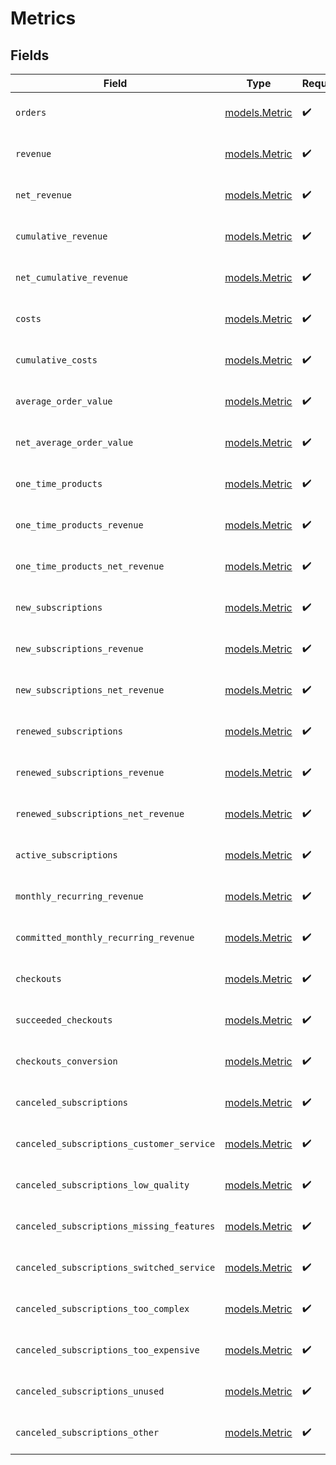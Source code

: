 # Metrics


## Fields

| Field                                     | Type                                      | Required                                  | Description                               |
| ----------------------------------------- | ----------------------------------------- | ----------------------------------------- | ----------------------------------------- |
| `orders`                                  | [models.Metric](../models/metric.md)      | :heavy_check_mark:                        | Information about a metric.               |
| `revenue`                                 | [models.Metric](../models/metric.md)      | :heavy_check_mark:                        | Information about a metric.               |
| `net_revenue`                             | [models.Metric](../models/metric.md)      | :heavy_check_mark:                        | Information about a metric.               |
| `cumulative_revenue`                      | [models.Metric](../models/metric.md)      | :heavy_check_mark:                        | Information about a metric.               |
| `net_cumulative_revenue`                  | [models.Metric](../models/metric.md)      | :heavy_check_mark:                        | Information about a metric.               |
| `costs`                                   | [models.Metric](../models/metric.md)      | :heavy_check_mark:                        | Information about a metric.               |
| `cumulative_costs`                        | [models.Metric](../models/metric.md)      | :heavy_check_mark:                        | Information about a metric.               |
| `average_order_value`                     | [models.Metric](../models/metric.md)      | :heavy_check_mark:                        | Information about a metric.               |
| `net_average_order_value`                 | [models.Metric](../models/metric.md)      | :heavy_check_mark:                        | Information about a metric.               |
| `one_time_products`                       | [models.Metric](../models/metric.md)      | :heavy_check_mark:                        | Information about a metric.               |
| `one_time_products_revenue`               | [models.Metric](../models/metric.md)      | :heavy_check_mark:                        | Information about a metric.               |
| `one_time_products_net_revenue`           | [models.Metric](../models/metric.md)      | :heavy_check_mark:                        | Information about a metric.               |
| `new_subscriptions`                       | [models.Metric](../models/metric.md)      | :heavy_check_mark:                        | Information about a metric.               |
| `new_subscriptions_revenue`               | [models.Metric](../models/metric.md)      | :heavy_check_mark:                        | Information about a metric.               |
| `new_subscriptions_net_revenue`           | [models.Metric](../models/metric.md)      | :heavy_check_mark:                        | Information about a metric.               |
| `renewed_subscriptions`                   | [models.Metric](../models/metric.md)      | :heavy_check_mark:                        | Information about a metric.               |
| `renewed_subscriptions_revenue`           | [models.Metric](../models/metric.md)      | :heavy_check_mark:                        | Information about a metric.               |
| `renewed_subscriptions_net_revenue`       | [models.Metric](../models/metric.md)      | :heavy_check_mark:                        | Information about a metric.               |
| `active_subscriptions`                    | [models.Metric](../models/metric.md)      | :heavy_check_mark:                        | Information about a metric.               |
| `monthly_recurring_revenue`               | [models.Metric](../models/metric.md)      | :heavy_check_mark:                        | Information about a metric.               |
| `committed_monthly_recurring_revenue`     | [models.Metric](../models/metric.md)      | :heavy_check_mark:                        | Information about a metric.               |
| `checkouts`                               | [models.Metric](../models/metric.md)      | :heavy_check_mark:                        | Information about a metric.               |
| `succeeded_checkouts`                     | [models.Metric](../models/metric.md)      | :heavy_check_mark:                        | Information about a metric.               |
| `checkouts_conversion`                    | [models.Metric](../models/metric.md)      | :heavy_check_mark:                        | Information about a metric.               |
| `canceled_subscriptions`                  | [models.Metric](../models/metric.md)      | :heavy_check_mark:                        | Information about a metric.               |
| `canceled_subscriptions_customer_service` | [models.Metric](../models/metric.md)      | :heavy_check_mark:                        | Information about a metric.               |
| `canceled_subscriptions_low_quality`      | [models.Metric](../models/metric.md)      | :heavy_check_mark:                        | Information about a metric.               |
| `canceled_subscriptions_missing_features` | [models.Metric](../models/metric.md)      | :heavy_check_mark:                        | Information about a metric.               |
| `canceled_subscriptions_switched_service` | [models.Metric](../models/metric.md)      | :heavy_check_mark:                        | Information about a metric.               |
| `canceled_subscriptions_too_complex`      | [models.Metric](../models/metric.md)      | :heavy_check_mark:                        | Information about a metric.               |
| `canceled_subscriptions_too_expensive`    | [models.Metric](../models/metric.md)      | :heavy_check_mark:                        | Information about a metric.               |
| `canceled_subscriptions_unused`           | [models.Metric](../models/metric.md)      | :heavy_check_mark:                        | Information about a metric.               |
| `canceled_subscriptions_other`            | [models.Metric](../models/metric.md)      | :heavy_check_mark:                        | Information about a metric.               |
